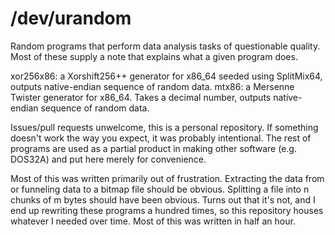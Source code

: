# /dev/urandom

Random programs that perform data analysis tasks of questionable quality. Most of these supply a note that explains what a given program does.

xor256x86: a Xorshift256++ generator for x86_64 seeded using SplitMix64, outputs native-endian sequence of random data.
mtx86: a Mersenne Twister generator for x86_64. Takes a decimal number, outputs native-endian sequence of random data.

Issues/pull requests unwelcome, this is a personal repository. If something doesn't work the way you expect, it was probably intentional.
The rest of programs are used as a partial product in making other software (e.g. DOS32A) and put here merely for convenience.

Most of this was written primarily out of frustration. Extracting the data from or funneling data to a bitmap file should be obvious. Splitting a file into n chunks of m bytes should have been obvious. Turns out that it's not, and I end up rewriting these programs a hundred times, so this repository houses whatever I needed over time. Most of this was written in half an hour.
